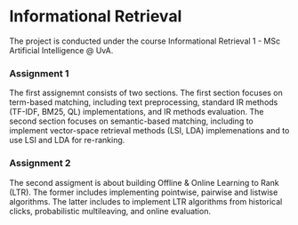 # Informational Retrieval

The project is conducted under the course Informational Retrieval 1 - MSc Artificial Intelligence @ UvA. 



### Assignment 1

The first assignemnt consists of two sections. The first section focuses on term-based matching, including text preprocessing,  standard IR methods (TF-IDF, BM25, QL) implementations, and IR methods evaluation. The second section focuses on semantic-based matching, including to implement vector-space retrieval methods (LSI, LDA) implemenations and to use LSI and LDA for re-ranking. 

### Assignment 2

The second assigment is about building Offline & Online Learning to Rank (LTR). The former includes implementing pointwise, pairwise and listwise algorithms. The latter includes to implement LTR algorithms from historical clicks, probabilistic multileaving, and online evaluation. 
